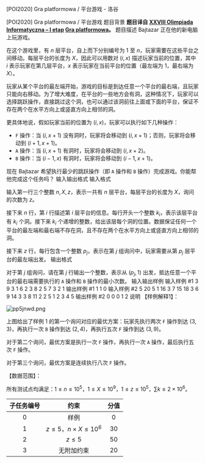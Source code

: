 



[POI2020] Gra platformowa / 平台游戏 - 洛谷














[POI2020] Gra platformowa / 平台游戏
题目背景
**题目译自 [XXVIII Olimpiada Informatyczna – I etap](https://sio2.mimuw.edu.pl/c/oi28-1/dashboard/) [Gra platformowa](https://sio2.mimuw.edu.pl/c/oi28-1/p/gra/)。**
题目描述
Bajtazar 正在他的新电脑上玩游戏。

在这个游戏里，有 $n$ 层平台，自上而下分别编号为 $1$ 至 $n$，玩家需要在这些平台之间移动。每层平台的长度为 $X$，因此可以用数对 $(i,x)$ 描述玩家当前的位置，其中 $i$ 表示玩家在第几层平台，$x$ 表示玩家在当前平台的位置（最左端为 $1$，最右端为 $X$）。

玩家从某个平台的最左端开始，游戏的目标是到达任意一个平台的最右端，且玩家只能向右移动。为了增大难度，在平台的一些地方会有洞，这种情况下，玩家可以选择跳跃操作，直接跳过这个洞，也可以通过该洞前往上面或下面的平台，保证不存在两个在水平方向上或竖直方向上相邻的洞。

更具体地说，假如玩家当前的位置为 $(i,x)$，玩家可以执行如下几种操作：

- $\texttt{F}$ 操作：当 $(i,x+1)$ 没有洞时，玩家将会移动到 $(i,x+1)$；否则，玩家将会移动到 $(i+1,x+1)$。
- $\texttt{A}$ 操作：当 $(i,x+1)$ 有洞时，玩家将会移动到 $(i,x+2)$。
- $\texttt{B}$ 操作：当 $(i-1,x)$ 有洞时，玩家将会移动到 $(i-1,x+1)$。

现在 Bajtazar 希望执行最少的跳跃操作（即 $\texttt{A}$ 操作和 $\texttt{B}$ 操作）完成游戏。你能帮他完成这个任务吗？
输入输出格式
输入格式

输入第一行三个整数 $n,X,z$，表示一共有 $n$ 层平台，每层平台的长度为 $X$，询问的次数为 $z$。

接下来 $n$ 行，第 $i$ 行描述第 $i$ 层平台的信息。每行开头一个整数 $k_i$，表示该层平台有 $k_i$ 个洞。接下来 $k_i$ 个递增的整数，给出该层每个洞的位置。数据保证任何一个平台的最左端和最右端不存在洞，且不存在两个在水平方向上或竖直方向上相邻的洞。

接下来 $z$ 行，每行包含一个整数 $p_j$，表示在第 $j$ 组询问中，玩家需要从第 $p_j$ 层平台的最左端出发。
输出格式

对于第 $j$ 组询问，请在第 $j$ 行输出一个整数，表示从 $(p_j,1)$ 出发，抵达任意一个平台的最右端需要执行的 $\texttt{A}$ 操作和 $\texttt{B}$ 操作的最小次数。
输入输出样例
输入样例 #1
3 9 3
1 6
2 3 8
2 5 7
3
2
1
输出样例 #1
1
1
0
输入样例 #2
5 20 5
1 16
3 7 15 18
3 6 9 14
3 3 8 11
2 2 5
1
2
3
4
5
输出样例 #2
0
0
0
1
2
说明
【样例解释1】：

![pp5jnwd.png](https://s1.ax1x.com/2023/04/05/pp5jnwd.png)

上图给出了样例 $1$ 的第一个询问对应的最优方案：玩家先执行两次 $\texttt{F}$ 操作到达 $(3,3)$，再执行一次 $\texttt{B}$ 操作到达 $(2,4)$，再执行五次 $\texttt{F}$ 操作到达 $(3,9)$。

对于第二个询问，最优方案是执行一次 $\texttt{F}$ 操作，再执行一次 $\texttt{A}$ 操作，最后执行五次 $\texttt{F}$ 操作。

对于第三个询问，最优方案是连续执行八次 $\texttt{F}$ 操作。

【数据范围】：

所有测试点均满足：$1 \leq n \leq 10^5$，$1 \leq X \leq 10^9$，$1 \leq z \leq 10^5$，$\sum k\le 2\times 10^6$。

| 子任务编号 | 约束 | 分值 |
| :-: | :-: | :-: |
|$0$|样例|$0$|
| $1$| $z \leq 5$，$n\times X \leq 10^6$ | $30$ |
| $2$| $z \leq 5$| $50$ |
|$3$| 无附加约束|$20$|






